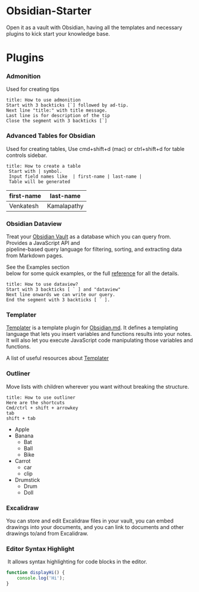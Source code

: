 # Obsidian-Starter
Open it as a vault with Obsidian, having all the templates and necessary plugins to kick start your knowledge base.


# Plugins

### Admonition

Used for creating tips

```ad-tip
title: How to use admonition
Start with 3 backticks [`] followed by ad-tip.
Next line "title:" with title message.
Last line is for description of the tip
Close the segment with 3 backticks [`]
```


###  Advanced Tables for Obsidian

Used for creating tables, Use cmd+shift+d (mac) or ctrl+shift+d for table controls sidebar.

```ad-tip
title: How to create a table
 Start with | symbol.
 Input field names like  | first-name | last-name | 
 Table will be generated
```

| first-name | last-name   |
| ---------- | ----------- |
| Venkatesh  | Kamalapathy |

### Obsidian Dataview

Treat your [Obsidian Vault](https://obsidian.md/) as a database which you can query from. Provides a JavaScript API and  
pipeline-based query language for filtering, sorting, and extracting data from Markdown pages.

See the Examples section  
below for some quick examples, or the full [reference](https://blacksmithgu.github.io/obsidian-dataview/) for all the details.

```ad-tip
title: How to use dataview?
Start with 3 backticks [ ` ] and "dataview" 
Next line onwards we can write our query.
End the segment with 3 backticks [ ` ].
```

### Templater

[Templater](https://github.com/SilentVoid13/Templater) is a template plugin for [Obsidian.md](https://obsidian.md/). It defines a templating language that lets you insert variables and functions results into your notes. It will also let you execute JavaScript code manipulating those variables and functions.

A list of useful resources about [Templater](https://github.com/SilentVoid13/Templater)

### Outliner

Move lists with children wherever you want without breaking the structure.

```ad-tip
title: How to use outliner
Here are the shortcuts
Cmd/ctrl + shift + arrowkey
tab
shift + tab
```

- Apple
- Banana
	- Bat
	- Ball
	- Bike
- Carrot
	- car
	- clip
- Drumstick
	- Drum
	- Doll

### Excalidraw

You can store and edit Excalidraw files in your vault, you can embed drawings into your documents, and you can link to documents and other drawings to/and from Excalidraw.


### Editor Syntax Highlight

 It allows syntax highlighting for code blocks in the editor.
```javascript
function displayHi() {
	console.log('Hi');
}
```

